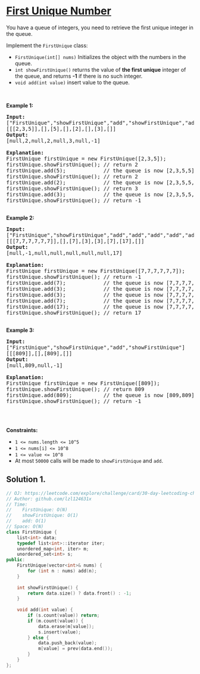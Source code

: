 # [First Unique Number](https://leetcode.com/explore/challenge/card/30-day-leetcoding-challenge/531/week-4/3313/)

<div class="question-description__3U1T"><div><p>You have a queue of integers, you need to retrieve the first unique integer in the queue.</p>

<p>Implement the <code>FirstUnique</code>&nbsp;class:</p>

<ul>
	<li><code>FirstUnique(int[] nums)</code> Initializes the object with the numbers in the queue.</li>
	<li><code>int showFirstUnique()</code>&nbsp;returns the value of <strong>the&nbsp;first unique</strong> integer of the queue, and returns <strong>-1</strong> if there is no such integer.</li>
	<li><code>void add(int value)</code>&nbsp;insert value&nbsp;to&nbsp;the queue.</li>
</ul>

<p>&nbsp;</p>
<p><strong>Example 1:</strong></p>

<pre><b>Input: </b>
["FirstUnique","showFirstUnique","add","showFirstUnique","add","showFirstUnique","add","showFirstUnique"]
[[[2,3,5]],[],[5],[],[2],[],[3],[]]
<b>Output: </b>
[null,2,null,2,null,3,null,-1]

<b>Explanation: </b>
FirstUnique firstUnique = new FirstUnique([2,3,5]);
firstUnique.showFirstUnique(); // return 2
firstUnique.add(5);            // the queue is now [2,3,5,5]
firstUnique.showFirstUnique(); // return 2
firstUnique.add(2);&nbsp; &nbsp; &nbsp; &nbsp; &nbsp; &nbsp; // the queue is now [2,3,5,5,2]
firstUnique.showFirstUnique(); // return 3
firstUnique.add(3);&nbsp; &nbsp; &nbsp; &nbsp; &nbsp; &nbsp; // the queue is now [2,3,5,5,2,3]
firstUnique.showFirstUnique(); // return -1

</pre>

<p><strong>Example 2:</strong></p>

<pre><b>Input: </b>
["FirstUnique","showFirstUnique","add","add","add","add","add","showFirstUnique"]
[[[7,7,7,7,7,7]],[],[7],[3],[3],[7],[17],[]]
<b>Output: </b>
[null,-1,null,null,null,null,null,17]

<b>Explanation: </b>
FirstUnique firstUnique = new FirstUnique([7,7,7,7,7,7]);
firstUnique.showFirstUnique(); // return -1
firstUnique.add(7);            // the queue is now [7,7,7,7,7,7,7]
firstUnique.add(3);&nbsp; &nbsp; &nbsp; &nbsp; &nbsp; &nbsp; // the queue is now [7,7,7,7,7,7,7,3]
firstUnique.add(3);&nbsp; &nbsp; &nbsp; &nbsp; &nbsp; &nbsp; // the queue is now [7,7,7,7,7,7,7,3,3]
firstUnique.add(7);&nbsp; &nbsp; &nbsp; &nbsp; &nbsp; &nbsp; // the queue is now [7,7,7,7,7,7,7,3,3,7]
firstUnique.add(17);&nbsp; &nbsp; &nbsp; &nbsp; &nbsp; &nbsp;// the queue is now [7,7,7,7,7,7,7,3,3,7,17]
firstUnique.showFirstUnique(); // return 17

</pre>

<p><strong>Example 3:</strong></p>

<pre><b>Input: </b>
["FirstUnique","showFirstUnique","add","showFirstUnique"]
[[[809]],[],[809],[]]
<b>Output: </b>
[null,809,null,-1]

<b>Explanation: </b>
FirstUnique firstUnique = new FirstUnique([809]);
firstUnique.showFirstUnique(); // return 809
firstUnique.add(809);          // the queue is now [809,809]
firstUnique.showFirstUnique(); // return -1

</pre>

<p>&nbsp;</p>
<p><strong>Constraints:</strong></p>

<ul>
	<li><code>1 &lt;= nums.length &lt;= 10^5</code></li>
	<li><code>1 &lt;= nums[i] &lt;= 10^8</code></li>
	<li><code>1 &lt;= value &lt;= 10^8</code></li>
	<li>At most <code>50000</code>&nbsp;calls will be made to <code>showFirstUnique</code>&nbsp;and <code>add</code>.</li>
</ul></div></div>

## Solution 1.

```cpp
// OJ: https://leetcode.com/explore/challenge/card/30-day-leetcoding-challenge/531/week-4/3313/
// Author: github.com/lzl124631x
// Time:
//    FirstUnique: O(N)
//    showFirstUnique: O(1)
//    add: O(1)
// Space: O(N)
class FirstUnique {
    list<int> data;
    typedef list<int>::iterator iter;
    unordered_map<int, iter> m;
    unordered_set<int> s;
public:
    FirstUnique(vector<int>& nums) {
        for (int n : nums) add(n);
    }
    
    int showFirstUnique() {
        return data.size() ? data.front() : -1;
    }
    
    void add(int value) {
        if (s.count(value)) return;
        if (m.count(value)) {
            data.erase(m[value]);
            s.insert(value);
        } else {
            data.push_back(value);
            m[value] = prev(data.end());
        }
    }
};
```